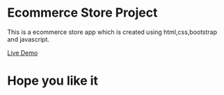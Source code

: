 # Ecommerce Store Project
This is a ecommerce store app which is created using html,css,bootstrap and javascript.

[Live Demo](https://anshuman182005.github.io/Weather-App/ "Weather App")
# Hope you like it
